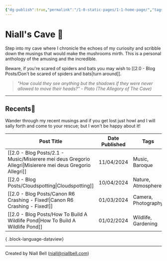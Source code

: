 ```yaml
---
{"dg-publish":true,"permalink":"/1-0-static-pages/1-1-home-page/","tags":["gardenEntry"],"created":"2024-04-07T21:59:11.000+01:00","updated":"2024-04-10T14:19:50.000+01:00"}
---
```


# Niall's Cave 🦇

Step into my cave where I chronicle the echoes of my curiosity and scribble down the musings that would make the mushrooms mirth. This is a personal anthology of the amusing and the incredible.

Beware, if you're scared of spiders and bats you may wish to [[2.0 - Blog Posts/Don't be scared of spiders and bats\|turn around]].

> *"How could they see anything but the shadows if they were never allowed to move their heads?"* - *Plato (The Allegory of The Cave)*

---
## Recents📝

Wander through my recent musings and if you get lost just howl and I will sally forth and come to your rescue; but I won't be happy about it!

| Post Title                                                                                                   | Date Published | Tags                |
| ------------------------------------------------------------------------------------------------------------ | -------------- | ------------------- |
| [[2.0 - Blog Posts/2.1 - Music/Misierere mei deus Gregorio Allegri\|Misierere mei deus Gregorio Allegri]] | 11/04/2024     | Music, Baroque      |
| [[2.0 - Blog Posts/Cloudspotting\|Cloudspotting]]                                                         | 10/04/2024     | Nature, Atmosphere  |
| [[2.0 - Blog Posts/Canon R6 Crashing - Fixed!\|Canon R6 Crashing - Fixed!]]                               | 01/03/2024     | Camera, Photography |
| [[2.0 - Blog Posts/How To Build A Wildlife Pond\|How To Build A Wildlife Pond]]                           | 01/02/2024     | Wildlife, Gardening |

{ .block-language-dataview}


---
Created by Niall Bell (niall@niallbell.com)